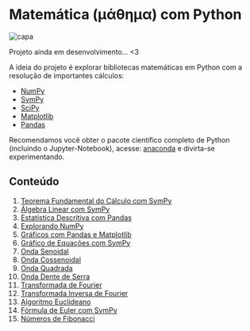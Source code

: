 # Matemática (μάθημα) com Python

![capa](https://i.imgur.com/BQcaNzU.jpg "")

Projeto ainda em desenvolvimento... <3

A ideia do projeto é explorar bibliotecas matemáticas em Python com a resolução de importantes cálculos:

- [NumPy](http://www.numpy.org/)
- [SymPy](https://www.sympy.org/en/index.html)
- [SciPy](https://www.scipy.org/)
- [Matplotlib](https://matplotlib.org/)
- [Pandas](https://pandas.pydata.org/)

Recomendamos você obter o pacote científico completo de Python (incluindo o Jupyter-Notebook), acesse: [anaconda](https://www.anaconda.com/distribution/) e divirta-se experimentando.

## Conteúdo

01. [Teorema Fundamental do Cálculo com SymPy](https://nbviewer.jupyter.org/github/the-akira/Python-Matematica/blob/master/jupyter_notebooks/calculo.ipynb)
02. [Álgebra Linear com SymPy](https://nbviewer.jupyter.org/github/the-akira/Python-Matematica/blob/master/jupyter_notebooks/linear_algebra.ipynb)
03. [Estatística Descritiva com Pandas](https://nbviewer.jupyter.org/github/the-akira/Python-Matematica/blob/master/jupyter_notebooks/estatistica_descritiva.ipynb)
04. [Explorando NumPy](https://nbviewer.jupyter.org/github/the-akira/Python-Matematica/blob/master/jupyter_notebooks/explorando_numpy.ipynb)
05. [Gráficos com Pandas e Matplotlib](https://nbviewer.jupyter.org/github/the-akira/Python-Matematica/blob/master/jupyter_notebooks/pandas_graficos.ipynb)
06. [Gráfico de Equações com SymPy](https://nbviewer.jupyter.org/github/the-akira/Python-Matematica/blob/master/jupyter_notebooks/sympy_graficos.ipynb)
07. [Onda Senoidal](https://nbviewer.jupyter.org/github/the-akira/Python-Matematica/blob/master/jupyter_notebooks/onda_senoidal.ipynb)
08. [Onda Cossenoidal](https://nbviewer.jupyter.org/github/the-akira/Python-Matematica/blob/master/jupyter_notebooks/onda_cossenoidal.ipynb)
09. [Onda Quadrada](https://nbviewer.jupyter.org/github/the-akira/Python-Matematica/blob/master/jupyter_notebooks/onda_quadrada.ipynb)
10. [Onda Dente de Serra](https://nbviewer.jupyter.org/github/the-akira/Python-Matematica/blob/master/jupyter_notebooks/onda_dente_de_serra.ipynb)
11. [Transformada de Fourier](https://nbviewer.jupyter.org/github/the-akira/Python-Matematica/blob/master/jupyter_notebooks/transformada_de_fourier.ipynb)
12. [Transformada Inversa de Fourier](https://nbviewer.jupyter.org/github/the-akira/Python-Matematica/blob/master/jupyter_notebooks/transformada_inversa_de_fourier.ipynb)
13. [Algoritmo Euclideano](https://nbviewer.jupyter.org/github/the-akira/Python-Matematica/blob/master/jupyter_notebooks/euclides.ipynb)
14. [Fórmula de Euler com SymPy](https://nbviewer.jupyter.org/github/the-akira/Python-Matematica/blob/master/jupyter_notebooks/formula_euler.ipynb)
15. [Números de Fibonacci](https://nbviewer.jupyter.org/github/the-akira/Python-Matematica/blob/master/jupyter_notebooks/fibonacci_numeros.ipynb)
